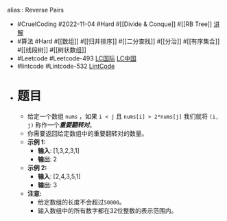 alias:: Reverse Pairs

- #CruelCoding #2022-11-04 #Hard #[[Divide & Conque]] #[[RB Tree]] [讲解](https://youtu.be/97_B1X_jPXQ)
- #算法 #Hard #[[数组]] #[[归并排序]] #[[二分查找]] #[[分治]] #[[有序集合]] #[[线段树]] #[[树状数组]]
- #Leetcode #Leetcode-493 [LC国际](https://leetcode.com/problems/reverse-pairs/) [LC中国](https://leetcode.cn/problems/reverse-pairs/)
- #lintcode #Lintcode-532 [LintCode](https://www.lintcode.com/problem/532/)
- # 题目
	- 给定一个数组 `nums` ，如果 `i < j` 且 `nums[i] > 2*nums[j]` 我们就将 `(i, j)` 称作一个***重要翻转对***。
	- 你需要返回给定数组中的重要翻转对的数量。
	- **示例 1:**
		- **输入**: [1,3,2,3,1]
		- **输出**: 2
	- **示例 2:**
		- **输入**: [2,4,3,5,1]
		- **输出**: 3
	- **注意:**
		- 给定数组的长度不会超过`50000`。
		- 输入数组中的所有数字都在32位整数的表示范围内。